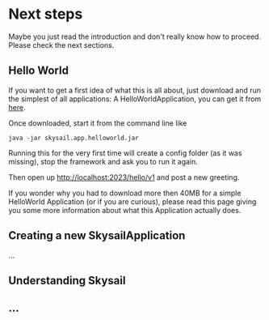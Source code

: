 # Next steps

Maybe you just read the introduction and don't really know how to proceed. Please check the next sections.

## Hello World

If you want to get a first idea of what this is all about, just download and run the simplest of all applications: A HelloWorldApplication, you can get it from [here](http://downloads.skysail.io/apps/helloworld/).

Once downloaded, start it from the command line like

```
java -jar skysail.app.helloworld.jar
```

Running this for the very first time will create a config folder \(as it was missing\), stop the framework and ask you to run it again.

Then open up [http://localhost:2023/hello/v1](http://localhost:2023/hello/v1) and post a new greeting.

If you wonder why you had to download more then 40MB for a simple HelloWorld Application \(or if you are curious\), please read this page giving you some more information about what this Application actually does.

## Creating a new SkysailApplication

...

## Understanding Skysail

## ...



